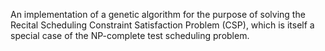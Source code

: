 An implementation of a genetic algorithm for the purpose of solving the Recital Scheduling Constraint Satisfaction Problem (CSP), which is itself a special case of the NP-complete test scheduling problem.
